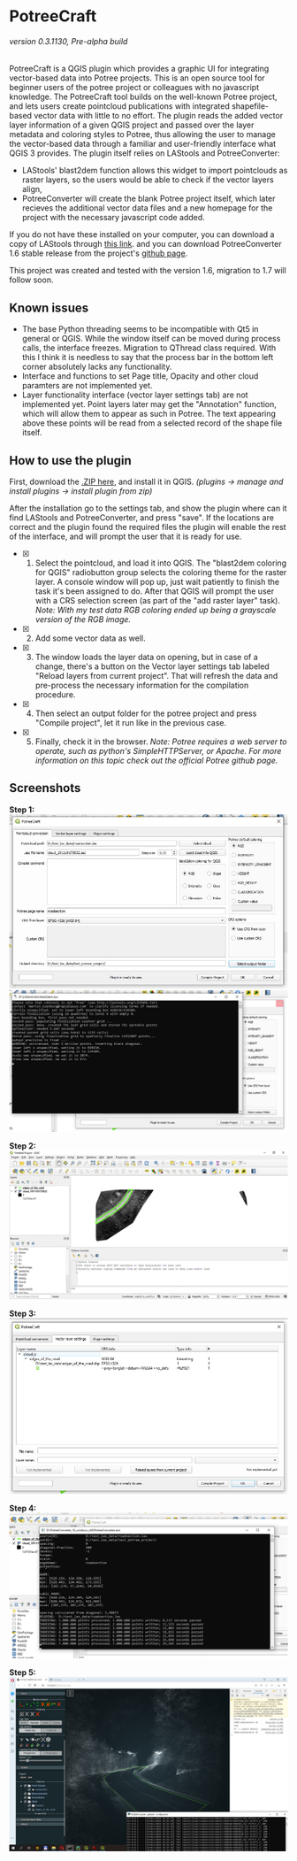 # PotreeCraft
###### version 0.3.1130, Pre-alpha build

PotreeCraft is a QGIS plugin which provides a graphic UI for integrating vector-based data into Potree projects.
This is an open source tool for beginner users of the potree project or colleagues with no javascript knowledge. The PotreeCraft tool builds on the well-known Potree project, and lets users create pointcloud publications with integrated shapefile-based vector data with little to no effort. The plugin reads the added vector layer information of a given QGIS project and passed over the layer metadata and coloring styles to Potree, thus allowing the user to manage the vector-based data through a familiar and user-friendly interface what QGIS 3 provides.
The plugin itself relies on LAStools and PotreeConverter:
- LAStools' blast2dem function allows this widget to import pointclouds as raster layers, so the users would be able to check if the vector layers align,
- PotreeConverter will create the blank Potree project itself, which later recieves the additional vector data files and a new homepage for the project with the necessary javascript code added.

If you do not have these installed on your computer, you can download a copy of LAStools through [this link](https://mega.nz/#!GhFxVKqD!7fD5PeldRdDT6j9O4_zoIgSDc82KnOjP0B2bgHPlH-s). 
and you can download PotreeConverter 1.6 stable release from the project's [github page](https://github.com/potree/PotreeConverter/releases/tag/1.6).

This project was created and tested with the version 1.6, migration to 1.7 will follow soon.

## Known issues
- The base Python threading seems to be incompatible with Qt5 in general or QGIS. While the window itself can be moved during process calls, the interface freezes. Migration to QThread class required. With this I think it is needless to say that the process bar in the bottom left corner absolutely lacks any functionality.
- Interface and functions to set Page title, Opacity and other cloud paramters are not implemented yet.
- Layer functionality interface (vector layer settings tab) are not implemented yet. Point layers later may get the "Annotation" function, which will allow them to appear as such in Potree. The text appearing above these points will be read from a selected record of the shape file itself.


## How to use the plugin

First, download the [.ZIP here](https://mega.nz/#!n0EmnAba!89xgc26mj9cXzEOWJwJhgF77SrZauNRknPybSzd9e6Q), and install it in QGIS. *(plugins -> manage and install plugins -> install plugin from zip)*

After the installation go to the settings tab, and show the plugin where can it find LAStools and PotreeConverter, and press "save". If the locations are correct and the plugin found the required files the plugin will enable the rest of the interface, and will prompt the user that it is ready for use.

- [x] 1. Select the pointcloud, and load it into QGIS. The "blast2dem coloring for QGIS" radiobutton group selects the coloring theme for the raster layer. A console window will pop up, just wait patiently to finish the task it's been assigned to do. After that QGIS will prompt the user with a CRS selection screen (as part of the "add raster layer" task). *Note: With my test data RGB coloring ended up being a grayscale version of the RGB image.*
- [x] 2. Add some vector data as well.
- [x] 3. The window loads the layer data on opening, but in case of a change, there's a button on the Vector layer settings tab labeled "Reload layers from current project". That will refresh the data and pre-process the necessary information for the compilation procedure.
- [x] 4. Then select an output folder for the potree project and press "Compile project", let it run like in the previous case.
- [x] 5. Finally, check it in the browser. *Note: Potree requires a web server to operate, such as python's SimpleHTTPServer, or Apache. For more information on this topic check out the official Potree github page.*

## Screenshots

**Step 1:**
![pointcloud_window](https://raw.githubusercontent.com/ThomasFarmer/PotreeCraft/master/doc/pointcloud_window.jpg)
![blast2dem](https://raw.githubusercontent.com/ThomasFarmer/PotreeCraft/master/doc/blast2dem_running.jpg)

**Step 2:**
![qgis](https://raw.githubusercontent.com/ThomasFarmer/PotreeCraft/master/doc/qgis_project.jpg)

**Step 3:**
![vector_window](https://raw.githubusercontent.com/ThomasFarmer/PotreeCraft/master/doc/vector_window.jpg)

**Step 4:**
![potreeconverter](https://raw.githubusercontent.com/ThomasFarmer/PotreeCraft/master/doc/potreeconverter_running.jpg)

**Step 5:**
![potree_running](https://raw.githubusercontent.com/ThomasFarmer/PotreeCraft/master/doc/potree_running_1119.jpg)
